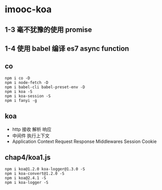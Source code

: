 # imooc-koa

## 1-3 毫不犹豫的使用 promise

## 1-4 使用 babel 编译 es7 async function

## co

```console
npm i co -D
npm i node-fetch -D
npm i babel-cli babel-preset-env -D
npm i koa -S
npm i koa-session -S
npm i fanyi -g
```

## koa

- http 接收 解析 响应
- 中间件 执行上下文
- Application Context Request Response Middlewares Session Cookie

## chap4/koa1.js

```console
npm i koa@1.2.0 koa-logger@1.3.0 -S
npm i koa-convert@1.2.0 -S
npm i koa@2.4.1 -S
npm i koa-logger -S
```
